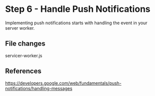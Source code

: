 # Step 6 - Handle Push Notifications
Implementing push notifications starts with handling the event in your server worker.

## File changes
servicer-worker.js

## References

https://developers.google.com/web/fundamentals/push-notifications/handling-messages  